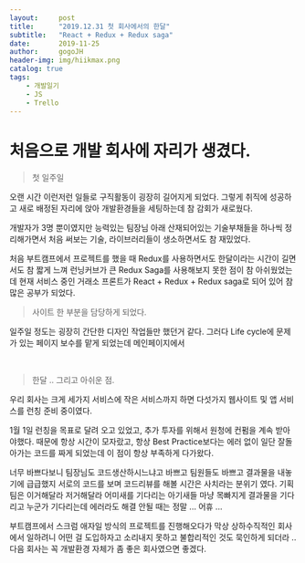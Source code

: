 ```yaml
---
layout:     post
title:      "2019.12.31 첫 회사에서의 한달"
subtitle:   "React + Redux + Redux saga"
date:       2019-11-25
author:     gogoJH
header-img: img/hiikmax.png
catalog: true
tags:
    - 개발일기
    - JS
    - Trello
---
```

# 처음으로 개발 회사에 자리가 생겼다.
> 첫 일주일

오랜 시간 이런저런 일들로 구직활동이 굉장히 길어지게 되었다.
그렇게 취직에 성공하고 새로 배정된 자리에 앉아 개발환경들을 세팅하는데 참
감회가 새로웠다. 

개발자가 3명 뿐이였지만 능력있는 팀장님 아래 산재되어있는 기술부채들을 하나씩
정리해가면서 처음 써보는 기술, 라이브러리들이 생소하면서도 참 재밌었다.

처음 부트캠프에서 프로젝트를 했을 때 Redux를 사용하면서도 한달이라는 시간이
길면서도 참 짧게 느껴 런닝커브가 큰 Redux Saga를 사용해보지 못한 점이 참 
아쉬웠었는데 현재 서비스 중인 거래소 프론트가 React + Redux + Redux saga로 
되어 있어 참 많은 공부가 되었다.
<br>

>사이트 한 부분을 담당하게 되었다.

일주일 정도는 굉장히 간단한 디자인 작업들만 했던거 같다.
그러다 Life cycle에 문제가 있는 페이지 보수를 맡게 되었는데 메인페이지에서 


<br>


> 한달 .. 그리고 아쉬운 점.

우리 회사는 크게 세가지 서비스에 작은 서비스까지 하면 다섯가지 웹사이트 및
앱 서비스를 런칭 준비 중이였다.

1월 1일 런칭을 목표로 달려 오고 있었고, 추가 투자를 위해서 원청에 컨펌을 계속
받아야했다. 때문에 항상 시간이 모자랐고, 항상 Best Practice보다는 에러 없이 
일단 잘돌아가는 코드를 짜게 되었는데 이 점이 항상 부족하게 다가왔다.

너무 바쁘다보니 팀장님도 코드생산하시느냐고 바쁘고 팀원들도 바쁘고 결과물을
내놓기에 급급했지 서로의 코드를 보며 코드리뷰를 해볼 시간은 사치라는 분위기
였다. 기획팀은 이거해달라 저거해달라 어미새를 기다리는 아기새들 마냥 목빠지게
결과물을 기다리고 누군가 기다리는데 에러라도 해결 안될 때는 정말 ... 어휴 ...

부트캠프에서 스크럼 애자일 방식의 프로젝트를 진행해오다가 막상 상하수직적인
회사에서 일하려니 어떤 걸 도입하자고 소리내지 못하고 불합리적인 것도 묵인하게
되더라 .. 다음 회사는 꼭 개발환경 자체가 좀 좋은 회사였으면 좋겠다.

<!--stackedit_data:
eyJoaXN0b3J5IjpbNjg4NTkzMTM4LDE5NTgyMDk3NTIsLTEzNT
U3NzAzMV19
-->